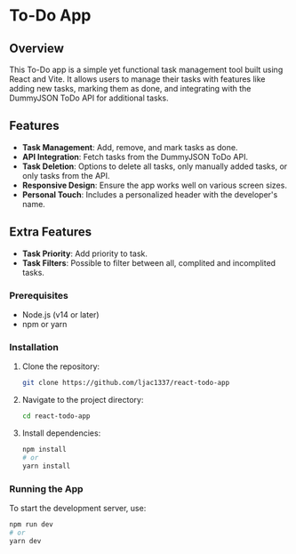 # To-Do App

## Overview

This To-Do app is a simple yet functional task management tool built using React and Vite. It allows users to manage their tasks with features like adding new tasks, marking them as done, and integrating with the DummyJSON ToDo API for additional tasks.

## Features

- **Task Management**: Add, remove, and mark tasks as done.
- **API Integration**: Fetch tasks from the DummyJSON ToDo API.
- **Task Deletion**: Options to delete all tasks, only manually added tasks, or only tasks from the API.
- **Responsive Design**: Ensure the app works well on various screen sizes.
- **Personal Touch**: Includes a personalized header with the developer's name.

## Extra Features

- **Task Priority**: Add priority to task.
- **Task Filters**: Possible to filter between all, complited and incomplited tasks.

### Prerequisites

- Node.js (v14 or later)
- npm or yarn

### Installation

1. Clone the repository:
   ```bash
   git clone https://github.com/ljac1337/react-todo-app
   ```
2. Navigate to the project directory:
   ```bash
   cd react-todo-app
   ```
3. Install dependencies:
   ```bash
   npm install
   # or
   yarn install
   ```

### Running the App

To start the development server, use:

```bash
npm run dev
# or
yarn dev
```
